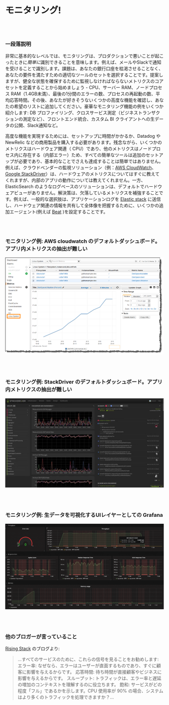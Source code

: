 # モニタリング!

<br/><br/>

### 一段落説明

非常に基本的なレベルでは、モニタリングは、プロダクションで悪いことが起こったときに*簡単に*識別できることを意味します。例えば、メールやSlackで通知を受けることで識別します。課題は、あなたの銀行口座を枯渇させることなく、あなたの要件を満たすための適切なツールのセットを選択することです。提案しますが、健全な状態を確保するために監視しなければならないメトリクスのコアセットを定義することから始めましょう - CPU、サーバー RAM、ノードプロセス RAM（1.4GB未満）、最後の1分間のエラーの数、プロセスの再起動の数、平均応答時間。その後、あなたが好きそうないくつかの高度な機能を確認し、あなたの希望のリストに追加してください。豪華なモニタリング機能の例をいくつか紹介します: DB プロファイリング、クロスサービス測定（ビジネストランザクションの測定など）、フロントエンド統合、カスタム BI クライアントへの生データの公開、Slack通知など。

高度な機能を実現するためには、セットアップに時間がかかるか、Datadog や NewRelic などの商用製品を購入する必要があります。残念ながら、いくつかのメトリクスはハードウェア関連（ CPU）であり、他のメトリクスはノードプロセス内に存在する（内部エラー）ため、すべての簡単なツールは追加のセットアップが必要であり、基本的なことでさえも達成することは簡単ではありません。例えば、クラウドベンダーの監視ソリューション（例：[AWS CloudWatch](https://aws.amazon.com/cloudwatch/)、[Google StackDriver](https://cloud.google.com/stackdriver/)）は、ハードウェアのメトリクスについてはすぐに教えてくれますが、内部のアプリの動作については教えてくれません。一方、ElasticSearch のようなログベースのソリューションは、デフォルトでハードウェアビューがありません。解決策は、欠落しているメトリクスを補強することです。例えば、一般的な選択肢は、アプリケーションログを [Elastic stack](https://www.elastic.co/products) に送信し、ハードウェア関連の情報を共有して全体像を把握するために、いくつかの追加エージェント(例えば [Beat](https://www.elastic.co/products) )を設定することです。

<br/><br/>

### モニタリング例: AWS cloudwatch のデフォルトダッシュボード。アプリ内メトリクスの抽出が難しい

![AWS cloudwatch のデフォルトダッシュボード。アプリ内メトリクスの抽出が難しい](/assets/images/monitoring1.png)

<br/><br/>

### モニタリング例: StackDriver のデフォルトダッシュボード。アプリ内メトリクスの抽出が難しい

![StackDriver のデフォルトダッシュボード。アプリ内メトリクスの抽出が難しい](/assets/images/monitoring2.jpg)

<br/><br/>

### モニタリング例: 生データを可視化するUIレイヤーとしての Grafana
![生データを可視化するUIレイヤーとしての Grafana ](/assets/images/monitoring3.png)

<br/><br/>

### 他のブロガーが言っていること

[Rising Stack](http://mubaloo.com/best-practices-deploying-node-js-applications/) のブログより:

> ...すべてのサービスのために、これらの信号を見ることをお勧めします:
> エラー率: なぜなら、エラーはユーザーが直面するものであり、すぐに顧客に影響を与えるからです。
> 応答時間: 待ち時間が直接顧客やビジネスに影響を与えるからです。
> スループット: トラフィックは、エラー率と遅延の増加のコンテキストを理解するのに役立ちます。
> 飽和: サービスがどの程度「フル」であるかを示します。CPU 使用率が 90% の場合、システムはより多くのトラフィックを処理できますか？…

